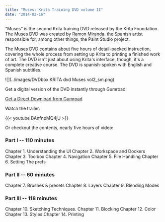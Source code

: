 ```yaml
---
title: "Muses: Krita Training DVD volume II"
date: "2014-02-16"
---
```


"Muses" is the second Krita training DVD released by the Krita Foundation. The Muses DVD was created by [Ramon Miranda](http://www.ramonmiranda.com/). the Spanish artist responsible for, among other things, the Paint Studio project.

The Muses DVD contains about five hours of detail-packed instruction, covering the whole process from setting up Krita to printing a finished work of art. The DVD isn't just about using Krita's interface, though, it's a complete creative course. The DVD is spanish-spoken with English and Spanish subtitles.

![](../images/DVDbox KRITA dvd Muses vol2_sm.png)

Get a digital version of the DVD instantly through Gumroad:

[Get a Direct Download from Gumroad](https://gumroad.com/krita)

Watch the trailer:

{{< youtube BAnfnpMQ4jU >}}

Or checkout the contents, nearly five hours of video:

### Part I -- 110 minutes

Chapter 1. Understanding the UI Chapter 2. Workspace and Dockers Chapter 3. Toolbox Chapter 4. Navigation Chapter 5. File Handling Chapter 6. Setting The prefs

### Part II -- 60 minutes

Chapter 7. Brushes & presets Chapter 8. Layers Chapter 9. Blending Modes

### Part III -- 118 minutes

Chapter 10. Sketching Techniques. Chapter 11. Blocking Chapter 12. Color Chapter 13. Styles Chapter 14. Printing
